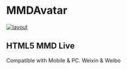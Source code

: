 MMDAvatar
======

[![layout](https://watertian.github.io/mmdAvatar/mmd.png)](http://watertian.github.io/mmdAvatar/)

## HTML5 MMD Live

Compatible with Mobile & PC. Weixin & Weibo
